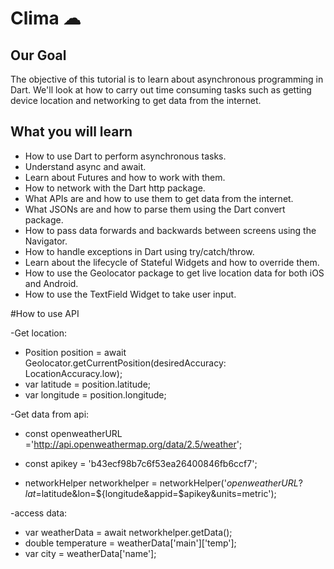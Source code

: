 

# Clima ☁

## Our Goal

The objective of this tutorial is to learn about asynchronous programming in Dart. We'll look at how to carry out time consuming tasks such as getting device location and networking to get data from the internet. 


## What you will learn

- How to use Dart to perform asynchronous tasks.
- Understand async and await.
- Learn about Futures and how to work with them.
- How to network with the Dart http package.
- What APIs are and how to use them to get data from the internet.
- What JSONs are and how to parse them using the Dart convert package.
- How to pass data forwards and backwards between screens using the Navigator.
- How to handle exceptions in Dart using try/catch/throw.
- Learn about the lifecycle of Stateful Widgets and how to override them.
- How to use the Geolocator package to get live location data for both iOS and Android.
- How to use the TextField Widget to take user input.


#How to use API

-Get location:

- Position position = await Geolocator.getCurrentPosition(desiredAccuracy: LocationAccuracy.low);
- var latitude = position.latitude;
- var longitude = position.longitude;

-Get data from api:

- const openweatherURL ='http://api.openweathermap.org/data/2.5/weather';
- const apikey = 'b43ecf98b7c6f53ea26400846fb6ccf7';

- networkHelper networkhelper = networkHelper('$openweatherURL?lat=$latitude&lon=${longitude&appid=$apikey&units=metric');

-access data:
- var weatherData = await networkhelper.getData();
- double temperature = weatherData['main']['temp'];
- var city = weatherData['name'];
